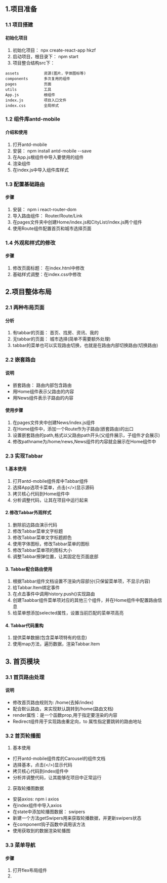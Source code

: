 ## 1.项目准备
### 1.1 项目搭建
#### 初始化项目
1. 初始化项目： npx create-react-app hkzf
2. 启动项目，根目录下： npm start
3. 项目整合结构src下：
```
assets           资源(图片，字体图标等)
components       多次复用的组件
pages            页面
utils            工具
App.js           根组件
index.js         项目入口文件
index.css        全局样式
```
### 1.2 组件库antd-mobile
#### 介绍和使用
1. 打开antd-mobile
2. 安装： npm install antd-mobile --save
3. 在App.js根组件中导入要使用的组件
4. 渲染组件
5. 在index.js中导入组件库样式

### 1.3 配置基础路由
#### 步骤
1. 安装： npm i react-router-dom
2. 导入路由组件： Router/Route/Link
3. 在pages文件夹中创建Home/index.js和CityList/index.js两个组件
4. 使用Route组件配置首页和城市选择页面

### 1.4 外观和样式的修改
#### 步骤
1. 修改页面标题： 在index.html中修改
2. 基础样式调整：在index.css中修改

## 2.项目整体布局
### 2.1 两种布局页面
#### 分析
1. 有tabbar的页面： 首页、找房、资讯、我的
2. 无tabbar的页面： 城市选择(简单不需要额外处理)
3. tabbar的菜单也可以实现路由切换，也就是在路由内部切换路由(切换路由)

### 2.2 嵌套路由
#### 说明
* 嵌套路由： 路由内部包含路由
* 用Home组件表示父路由的内容
* 用News组件表示子路由的内容
#### 使用步骤
1. 在pages文件夹中创建News/index.js组件
2. 在Home组件中，添加一个Route作为子路由(嵌套路由)的出口
3. 设置嵌套路由的path,格式以父路由path开头(父组件展示，子组件才会展示)
4. 修改pathname为/home/news,News组件的内容就会展示在Home组件中
### 2.3 实现Tabbar
#### 1.基本使用
1. 打开antd-mobile组件库中Tabbar组件
2. 选择App选项卡菜单，点击(</>)显示源码
3. 拷贝核心代码到Home组件中
4. 分析调整代码，让其在项目中运行起来
#### 2.修改Tabbar外观样式
1. 删除前边路由演示代码
2. 修改Tabbar菜单文字标题
3. 修改Tabbar菜单文字标题颜色
4. 使用字体图标，修改Tabbar菜单的图标
5. 修改Tabbar菜单项的图标大小
6. 调整Tabbar擦弹位置，让其固定在页面底部
#### 3. Tabbar配合路由使用
1. 根据Tabbar组件文档设置不渲染内容部分(只保留菜单项，不显示内容)
2. 给Tabbar.Item绑定事件
3. 在点击事件中调用history.push()实现路由
4. 创建Taabbar组件菜单项对应的其他三个组件，并在Home组件中配置路由信息
5. 给菜单想添加selected属性，设置当前匹配的菜单项高亮

#### 4. Tabbar代码重构
1. 提供菜单数据(包含菜单项特有的信息)
2. 使用map方法，遍历数据，渲染Tabbar.Item

## 3. 首页模块
### 3.1 首页路由处理
#### 说明
* 修改首页路由规则为: /home(去掉/index)
* 配合默认路由，来实现默认跳转到/home(路由文档)
* render属性：是一个函数prop,用于指定要渲染的内容
* Redirect组件用于实现路由重定向，to 属性指定要跳转的路由地址
### 3.2 首页轮播图
1. 基本使用
* 打开antd-mobile组件库的Carousel的组件文档
* 选择基本，点击(</>)显示代码
* 拷贝核心代码到index组件中
* 分析并调整代码，让其能够在项目中正常运行

2. 获取轮播图数据
* 安装axios: npm i axios
* 在index组件中导入axios
* 在state中添加轮播图数据： swipers
* 新建一个方法getSwipers用来获取轮播数据，并更新swipers状态
* 在component钩子函数中调用该方法
* 使用获取到的数据渲染轮播图
### 3.3 菜单导航
#### 步骤
1. 打开flex布局组件
2. 